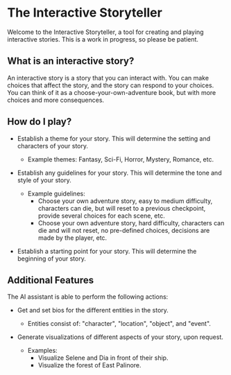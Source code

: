 # The Interactive Storyteller

Welcome to the Interactive Storyteller, a tool for creating and playing interactive stories. This is a work in progress, so please be patient.

## What is an interactive story?

An interactive story is a story that you can interact with. You can make choices that affect the story, and the story can respond to your choices. You can think of it as a choose-your-own-adventure book, but with more choices and more consequences.


## How do I play?

- Establish a theme for your story. This will determine the setting and characters of your story.
    - Example themes: Fantasy, Sci-Fi, Horror, Mystery, Romance, etc.

- Establish any guidelines for your story. This will determine the tone and style of your story.
    - Example guidelines: 
        - Choose your own adventure story, easy to medium difficulty, characters can die, but will reset to a previous checkpoint, provide several choices for each scene, etc.
        - Choose your own adventure story, hard difficulty, characters can die and will not reset, no pre-defined choices, decisions are made by the player, etc.

- Establish a starting point for your story. This will determine the beginning of your story.


## Additional Features

The AI assistant is able to perform the following actions:

- Get and set bios for the different entities in the story.
    - Entities consist of: "character", "location", "object", and "event".

- Generate visualizations of different aspects of your story, upon request.
    - Examples:
        - Visualize Selene and Dia in front of their ship.
        - Visualize the forest of East Palinore.
